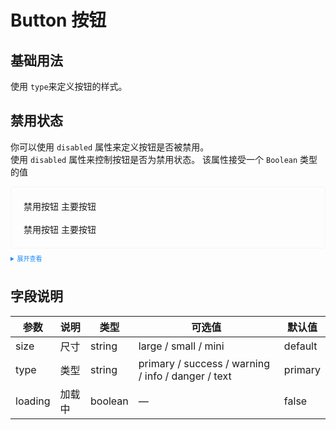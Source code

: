 <style>
    .example{
        border: 1px solid #f5f5f5;
        border-radius: 5px;
        padding:20px
    }
    .qf-button {
        margin:10px 5px
    }
    
    details > summary:first-of-type {
        font-size: 10px;
        padding: 8px 0;
        cursor: pointer;
        color: #1989fa;
    }
</style>

# Button 按钮

## 基础用法

使用 <code>type</code>来定义按钮的样式。



## 禁用状态

你可以使用 <code>disabled</code> 属性来定义按钮是否被禁用。
<br>
使用 <code>disabled</code> 属性来控制按钮是否为禁用状态。 该属性接受一个 <code>Boolean</code> 类型的值

<div class="example">
    <div>
        <qf-button disabled>禁用按钮</qf-button>
        <qf-button type="primary" disabled>主要按钮</qf-button>
        <br>
        <br>
        <qf-button disabled>禁用按钮</qf-button>
        <qf-button type="primary" disabled plain>主要按钮</qf-button>
    </div>
</div>

<details>
<summary>展开查看</summary>

```vue
<template>
  <div>
    <qf-button disabled>禁用按钮</qf-button>
    <qf-button type="primary" disabled>主要按钮</qf-button>
    <qf-button type="success" disabled>成功按钮</qf-button>
    <qf-button type="info" disabled>信息按钮</qf-button>
    <qf-button type="warning" disabled>警告按钮</qf-button>
    <qf-button type="danger" disabled>危险按钮</qf-button>
    <br />
    <br />
    <qf-button disabled>禁用按钮</qf-button>
    <qf-button type="primary" disabled plain>主要按钮</qf-button>
  </div>
</template>
```

</details>

<style>
  .vp-doc table {
    width: 100%;
    border-collapse: collapse;
    table-layout: auto;
  }
</style>

## 字段说明

| 参数    | 说明   | 类型    | 可选值                                             | 默认值  |
| ------- | ------ | ------- | -------------------------------------------------- | ------- |
| size    | 尺寸   | string  | large / small / mini                               | default |
| type    | 类型   | string  | primary / success / warning / info / danger / text | primary |
| loading | 加载中 | boolean | —                                                  | false   |
